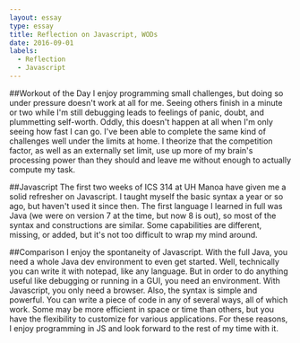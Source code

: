 ```yaml
---
layout: essay
type: essay
title: Reflection on Javascript, WODs
date: 2016-09-01
labels:
  - Reflection
  - Javascript
---
```


##Workout of the Day
I enjoy programming small challenges, but doing so under pressure doesn't work at all for me. Seeing others finish in a minute or two while I'm still debugging leads to feelings of panic, doubt, and plummetting self-worth. Oddly, this doesn't happen at all when I'm only seeing how fast I can go. I've been able to complete the same kind of challenges well under the limits at home. I theorize that the competition factor, as well as an externally set limit, use up more of my brain's processing power than they should and leave me without enough to actually compute my task.

##Javascript
The first two weeks of ICS 314 at UH Manoa have given me a solid refresher on Javascript. I taught myself the basic syntax a year or so ago, but haven't used it since then. The first language I learned in full was Java (we were on version 7 at the time, but now 8 is out), so most of the syntax and constructions are similar. Some capabilities are different, missing, or added, but it's not too difficult to wrap my mind around.

##Comparison
I enjoy the spontaneity of Javascript. With the full Java, you need a whole Java dev environment to even get started. Well, technically you can write it with notepad, like any language. But in order to do anything useful like debugging or running in a GUI, you need an environment. With Javascript, you only need a browser. Also, the syntax is simple and powerful. You can write a piece of code in any of several ways, all of which work. Some may be more efficient in space or time than others, but you have the flexibility to customize for various applications. For these reasons, I enjoy programming in JS and look forward to the rest of my time with it.